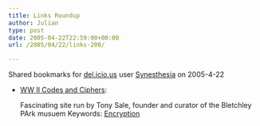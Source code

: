 ```yaml
---
title: Links Roundup
author: Julian
type: post
date: 2005-04-22T22:59:00+00:00
url: /2005/04/22/links-200/

---
```

Shared bookmarks for [del.icio.us][1] user  [Synesthesia][2] on 2005-4-22

  * [WW II Codes and Ciphers][3]:
  
    Fascinating site run by Tony Sale, founder and curator of the Bletchley PArk musuem Keywords: [Encryption][4]

 [1]: https://del.icio.us/
 [2]: https://del.icio.us/synesthesia
 [3]: https://www.codesandciphers.org.uk/ "https://www.codesandciphers.org.uk/"
 [4]: https://del.icio.us/synesthesia/Encryption